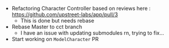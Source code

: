 - Refactoring Character Controller based on reviews here : https://github.com/upstreet-labs/app/pull/3
  - This is done but needs rebase
- Rebase Master to cct branch
  - I have an issue with updating submodules rn, trying to fix...
- Start working on `ModelCharacter` PR
